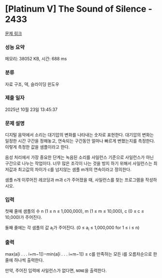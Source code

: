 # [Platinum V] The Sound of Silence - 2433 

[문제 링크](https://www.acmicpc.net/problem/2433) 

### 성능 요약

메모리: 38052 KB, 시간: 688 ms

### 분류

자료 구조, 덱, 슬라이딩 윈도우

### 제출 일자

2025년 10월 23일 13:45:37

### 문제 설명

<p>디지털 음악에서 소리는 대기압의 변화를 나타내는 숫자로 표현한다. 대기압의 변화는 일정한 시간 구간을 정해놓고, 연속되는 구간동안 얼마나 빠르게 변했는지를 측정한다. 이렇게 측정한 값을 샘플이라고 한다.</p>

<p>음성 처리에서 가장 중요한 단계는 녹음된 소리를 사일런스 기준으로 사일런스가 아닌 구간으로 나누는 작업이다. 너무 많은 조각이 나는 것을 방지 하기 위해서 사일런스는 최저값과 최고값의 차이가 c를 넘지않는 샘플 m개의 연속이라고 정의한다.</p>

<p>샘플 n개 이루어진 레코딩과 m과 c가 주어졌을 때, 사일런스를 찾는 프로그램을 작성하시오.</p>

### 입력 

 <p>첫째 줄에 샘플의 수 n (1 ≤ n ≤ 1,000,000), m (1 ≤ m ≤ 10,000), c (0 ≤ c ≤ 10,000)가 주어진다.</p>

<p>둘째 줄에는 각 샘플의 값 a<sub>i</sub>가 주어진다. (0 ≤ a<sub>i</sub> ≤ 1,000,000 for 1 ≤ i ≤ n)</p>

### 출력 

 <p>max(a[i . . . i+m−1])−min(a[i . . . i+m−1]) ≤ c를 만족하는 모든 i를 오름차순으로 한 줄에 하나씩 출력한다.</p>

<p>만약, 주어진 입력에 사일런스가 없다면, <code>NONE</code>을 출력한다.</p>

